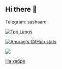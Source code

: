 ## Hi there 👋

Telegram: sashaaro

[![Top Langs](https://github-readme-stats.vercel.app/api/top-langs/?username=sashaaro&layout=compact)](https://github.com/anuraghazra/github-readme-stats)

[![Anurag's GitHub stats](https://github-readme-stats.vercel.app/api?username=sashaaro&hide=stars,contribs&hide_rank=true)](https://github.com/anuraghazra/github-readme-stats)


![](https://komarev.com/ghpvc/?username=sashaaro&color=green)

[На хабре](https://habr.com/ru/users/sashaaro/)


<!--
**sashaaro/sashaaro** is a ✨ _special_ ✨ repository because its `README.md` (this file) appears on your GitHub profile.

Here are some ideas to get you started:

- 🔭 I’m currently working on ...
- 🌱 I’m currently learning ...
- 👯 I’m looking to collaborate on ...
- 🤔 I’m looking for help with ...
- 💬 Ask me about ...
- 📫 How to reach me: ...
- 😄 Pronouns: ...
- ⚡ Fun fact: ...
-->
